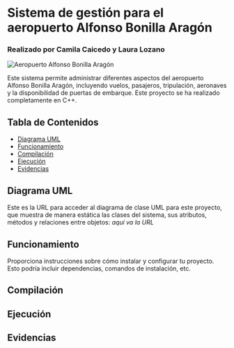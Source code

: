 # Sistema de gestión para el aeropuerto Alfonso Bonilla Aragón

### Realizado por Camila Caicedo y Laura Lozano

![Aeropuerto Alfonso Bonilla Aragón](https://www.asecarga.org/wp-content/uploads/2021/10/Aeropuerto-Ernesto-Bonilla-Cali-1-2.jpg)

Este sistema permite administrar diferentes aspectos del aeropuerto Alfonso Bonilla Aragón, incluyendo vuelos, pasajeros, tripulación, aeronaves y la disponibilidad de puertas de embarque. Este proyecto se ha realizado completamente en C++.

## Tabla de Contenidos

- [Diagrama UML](#diagrama_UML)
- [Funcionamiento](#funcionamiento)
- [Compilación](#compilación)
- [Ejecución](#ejecución)
- [Evidencias](#evidencias)

## Diagrama UML

Este es la URL para acceder al diagrama de clase UML para este proyecto, que muestra de manera estática las clases del sistema, sus atributos, métodos y relaciones entre objetos:
*aquí va la URL*

## Funcionamiento

Proporciona instrucciones sobre cómo instalar y configurar tu proyecto. Esto podría incluir dependencias, comandos de instalación, etc.

## Compilación


## Ejecución


## Evidencias


